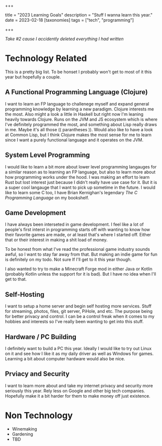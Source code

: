 +++

title = "2023 Learning Goals"
description = "Stuff I wanna learn this year."
date = 2023-02-18
[taxonomies]
tags = ["tech", "programming"]

+++

*Take #2 cause I accidently deleted everything I had written*

# Technology Related

This is a pretty big list. To be honset I probably won't get to most of it this year but hopefully a couple.

## A Functional Programming Language (Clojure)

I want to learn an FP language to challenege myself and expand general programming knowledge by learning a new paradigm. Clojure interests me the most. Also might a look a little in Haskell but right now I'm leaning heavily towards Clojure. Runs on the JVM and JS ecosystem which is where I've definitely programmed the most, and something about Lisp really draws in me. Maybe it's all those (( parantheses )). Would also like to have a look at Common Lisp, but I think Clojure makes the most sense for me to learn since I want a purely functional language and it operates on the JVM. 

## System Level Programming

I would like to learn a bit more about lower level programming langauges for a similar reason as to learning an FP language, but also to learn more about how programming works under the hood. I was making an effort to learn Rust but lost interest just because I didn't really have use case for it. But it is a super cool langauge that I want to pick up sometime in the future. I would like to learn some C too, I have Brian Kernighan's legendary *The C Programming Language* on my bookshelf.

## Game Development

I have always been interseted in game development. I feel like a lot of people's first interst in programming starts off with wanting to know how their favorite games are made, or at least that's where I started off. Either that or their interest in making a shit load of money. 

To be honest from what I've read the professional game industry sounds awful, so I want to stay far away from that. But making an indie game for fun is definitely on my todo. Not sure If I'll get to it this year though.

I also wanted to try to make a Minecraft Forge mod in either Java or Kotlin (probably Kotlin unless the support for it is bad). But I have no idea when I'll get to that.

## Self-Hosting

I want to setup a home server and begin self hosting more services. Stuff for streaming, photos, files, git server, PiHole, and etc. The purpose being for better privacy and control. I can be a control freak when it comes to my hobbies and interests so I've really been wanting to get into this stuff.

## Hardware / PC Building

I definitely want to build a PC this year. Ideally I would like to try out Linux on it and see how I like it as my daily driver as well as Windows for games. Learning a bit about computer hardware would also be nice.

## Prviacy and Security

I want to learn more about and take my internet privacy and security more seriously this year. Rely less on Google and other big tech companies. Hopefully make it a bit harder for them to make money off just existence.

# Non Technology
- Winemaking
- Gardening
- TBD
